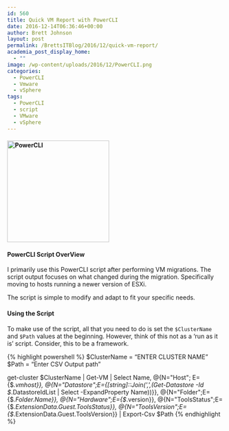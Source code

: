 ```yaml
---
id: 560
title: Quick VM Report with PowerCLI
date: 2016-12-14T06:36:46+00:00
author: Brett Johnson
layout: post
permalink: /BrettsITBlog/2016/12/quick-vm-report/
academia_post_display_home:
  - ""
image: /wp-content/uploads/2016/12/PowerCLI.png
categories:
  - PowerCLI
  - Vmware
  - vSphere
tags:
  - PowerCLI
  - script
  - VMware
  - vSphere
---
```

#### <img class="alignnone wp-image-565 size-full" title="PowerCLI" src="https://sdbrett.com/assets/images/2016/12/PowerCLI.png" width="237" height="236" srcset="https://sdbrett.com/assets/images2016/12/PowerCLI.png 237w, https://sdbrett.com/assets/images2016/12/PowerCLI-150x150.png 150w" sizes="(max-width: 237px) 100vw, 237px" />

#### PowerCLI Script OverView

I primarily use this PowerCLI script after performing VM migrations. The script output focuses on what changed during the migration. Specifically moving to hosts running a newer version of ESXi.

The script is simple to modify and adapt to fit your specific needs.

#### Using the Script

To make use of the script, all that you need to do is set the `$ClusterName` and `$Path` values at the beginning. However, think of this not as a &#8216;run as it is&#8217; script. Consider, this to be a framework.

{% highlight powershell %} 
$ClusterName = “ENTER CLUSTER NAME”
$Path = “Enter CSV Output path”


get-cluster $ClusterName | Get-VM |
Select Name,
@{N="Host"; E={$_.vmhost}},
@{N="Datastore";E={[string]::Join(',',(Get-Datastore -Id $_.DatastoreIdList | Select -ExpandProperty Name))}},
@{N="Folder";E={$_.Folder.Name}},
@{N="Hardware";E={$_.version}},
@{N="ToolsStatus";E={$_.ExtensionData.Guest.ToolsStatus}},
@{N="ToolsVersion";E={$_.ExtensionData.Guest.ToolsVersion}} |
Export-Csv $Path
{% endhighlight %}